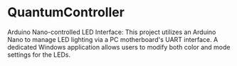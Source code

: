# QuantumController
Arduino Nano-controlled LED Interface: This project utilizes an Arduino Nano to manage LED lighting via a PC motherboard's UART interface. 
A dedicated Windows application allows users to modify both color and mode settings for the LEDs.
